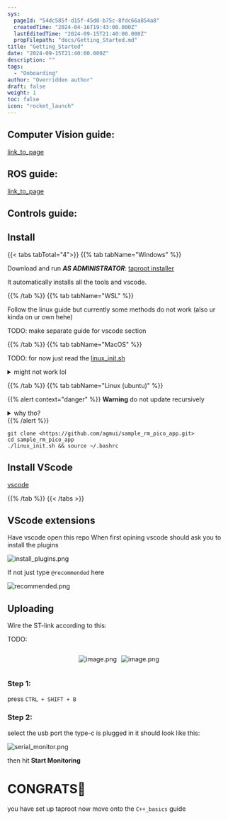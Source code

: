 ```yaml
---
sys:
  pageId: "54dc585f-d15f-45d0-b75c-8fdc66a854a8"
  createdTime: "2024-04-16T19:43:00.000Z"
  lastEditedTime: "2024-09-15T21:40:00.000Z"
  propFilepath: "docs/Getting_Started.md"
title: "Getting_Started"
date: "2024-09-15T21:40:00.000Z"
description: ""
tags:
  - "Onboarding"
author: "Overridden author"
draft: false
weight: 1
toc: false
icon: "rocket_launch"
---
```


## Computer Vision guide:

[link_to_page](86d45bc0-388b-4d26-8848-44f255f73d0e)

## ROS guide:

[link_to_page](3c76c1de-ec8f-46d6-8b0a-294005edc2d5)

## Controls guide:

## Install

{{< tabs tabTotal="4">}}
{{% tab tabName="Windows" %}}

Download and run _**AS ADMINISTRATOR**_: [taproot installer](https://github.com/Thornbots/TeachingFreshies/releases/tag/1.0)

It automatically installs all the tools and vscode.

{{% /tab %}}
{{% tab tabName="WSL" %}}

Follow the linux guide but currently some methods do not work (also ur kinda on ur own hehe)

TODO: make separate guide for vscode section

{{% /tab %}}
{{% tab tabName="MacOS" %}}

TODO: for now just read the [linux_init.sh](https://github.com/agmui/sample_rm_pico_app/blob/main/linux_init.sh)

<details>
<summary>might not work lol</summary>

`brew install libusb pkg-config`

Next install: [vscode](https://code.visualstudio.com/Download)

</details>

{{% /tab %}}
{{% tab tabName="Linux (ubuntu)" %}}

{{% alert context="danger" %}}
**Warning** do not update recursively
<details>
<summary>why tho?</summary>
There are some submodules that may go on for a while (like tinyusb) and I highly
recommend you don't need to get them.
If you want to see what submodules I update just look in `linux_init.sh`
</details>
{{% /alert %}}

```shell
git clone <https://github.com/agmui/sample_rm_pico_app.git>
cd sample_rm_pico_app
./linux_init.sh && source ~/.bashrc
```

## Install VScode

[vscode](https://code.visualstudio.com/Download)

{{% /tab %}}
{{< /tabs >}}

## VScode extensions

Have vscode open this repo
When first opining vscode should ask you to install the plugins

![install_plugins.png](https://prod-files-secure.s3.us-west-2.amazonaws.com/d518164a-d88e-44d1-a4ee-3adb3bd8bce0/89bd30f0-1825-4e77-867b-0a41ce370880/install_plugins.png?X-Amz-Algorithm=AWS4-HMAC-SHA256&X-Amz-Content-Sha256=UNSIGNED-PAYLOAD&X-Amz-Credential=ASIAZI2LB466TMZKDZ5F%2F20250406%2Fus-west-2%2Fs3%2Faws4_request&X-Amz-Date=20250406T210313Z&X-Amz-Expires=3600&X-Amz-Security-Token=IQoJb3JpZ2luX2VjENP%2F%2F%2F%2F%2F%2F%2F%2F%2F%2FwEaCXVzLXdlc3QtMiJHMEUCIGvRv0iEEc9eyKJzYHfg84TSOgohxsw4H7H3l0EWSKBnAiEA6Cv6ZPLefstaq4sh62%2FNaFNAFif4g5EuPqPK6rgIv6Aq%2FwMITBAAGgw2Mzc0MjMxODM4MDUiDDx%2BKNXAUYqkIRenDSrcA3FS%2BGiTwMGB%2FozsKofD7mjbLBGX1MU4%2BgrEiZ%2FSKTbRiH8mADsIxwhL2zdN%2Bbnv5gaG2qQxscS6NeCFUfO1dBWaG8CMr%2BtBKw%2FLB7pVUs2iUnX1GUkY%2FpDltHN71oXd9qZ%2BhgtljFrqsGDq1kfU6eg1R4f6pn6JEVUV7AbxhIB3Ii%2FzwgJjMWikFoBIsXQ9scpDDT5qbB89L4atsp%2BimWZj%2FihC4nJbzuKlsx%2Fscemgv5yslvTCI9knObXsLq1OMql3g1YosVw0DtuorZ%2Fgvb8rxxjwgLqWZ40p1M9nBvhFWnnm9v%2BpTak2HcxenFy4LiLelxxIfgv8FyeDAlq1QxkpDlnbIA6f9cBLJQEGKQBpg8cME6AmJFim%2F4pxqNAySEUtha3CKXJ6bCCsIWxr19hjoOnzuu6YFgi73nmLZ0uOI%2FqvcwDtP0jrNfh48S5QTTRTgRhMNeVLzSHHygFYOXWOcP0V9izyESuOiPXJNbqoKmkYACuj5lK7auLhjSIxaTIMx5%2FtOub6TbPw4IWvI%2BMFhgBazfFIA8EgnckOQD6XfcTPMXHWhpPxVobZ%2B4zHrIWsRdbRF1f7pDGpdRvG%2Fe%2BSOrctHXsx2XS5lXyqKouZ4LXvh7RZ%2F51VOwWiMLCey78GOqUB0NS%2FqVHvVyjuQ2C%2FdAA2HZHI7F1EPUiH0MsVWlysrGo%2FPsIZTNc0jBY8%2BixDmX%2FR4R67GxUfwe5Gkssjo%2Bo5DyV8wj2Eiw11Hk%2BXFoVBIDB1PHVzMmzwgqSHjC3XImF0Y8GgY7tD8wMBeqJ%2FnP0JTeqttvmMRhYpR9eKi1WQAfuiyu804B3Zv1yNatbYEKvhF735nRwov4sbR2X0zfhaKpYaYcs3&X-Amz-Signature=d0098d8e55a573529339d879c4890f816e767cd571b65cbb75e6352989c5c719&X-Amz-SignedHeaders=host&x-id=GetObject)

If not just type `@recommended` here  

![recommended.png](https://prod-files-secure.s3.us-west-2.amazonaws.com/d518164a-d88e-44d1-a4ee-3adb3bd8bce0/61e661e9-5d85-4dfc-be0d-8d2097a5e793/recommended.png?X-Amz-Algorithm=AWS4-HMAC-SHA256&X-Amz-Content-Sha256=UNSIGNED-PAYLOAD&X-Amz-Credential=ASIAZI2LB466TMZKDZ5F%2F20250406%2Fus-west-2%2Fs3%2Faws4_request&X-Amz-Date=20250406T210313Z&X-Amz-Expires=3600&X-Amz-Security-Token=IQoJb3JpZ2luX2VjENP%2F%2F%2F%2F%2F%2F%2F%2F%2F%2FwEaCXVzLXdlc3QtMiJHMEUCIGvRv0iEEc9eyKJzYHfg84TSOgohxsw4H7H3l0EWSKBnAiEA6Cv6ZPLefstaq4sh62%2FNaFNAFif4g5EuPqPK6rgIv6Aq%2FwMITBAAGgw2Mzc0MjMxODM4MDUiDDx%2BKNXAUYqkIRenDSrcA3FS%2BGiTwMGB%2FozsKofD7mjbLBGX1MU4%2BgrEiZ%2FSKTbRiH8mADsIxwhL2zdN%2Bbnv5gaG2qQxscS6NeCFUfO1dBWaG8CMr%2BtBKw%2FLB7pVUs2iUnX1GUkY%2FpDltHN71oXd9qZ%2BhgtljFrqsGDq1kfU6eg1R4f6pn6JEVUV7AbxhIB3Ii%2FzwgJjMWikFoBIsXQ9scpDDT5qbB89L4atsp%2BimWZj%2FihC4nJbzuKlsx%2Fscemgv5yslvTCI9knObXsLq1OMql3g1YosVw0DtuorZ%2Fgvb8rxxjwgLqWZ40p1M9nBvhFWnnm9v%2BpTak2HcxenFy4LiLelxxIfgv8FyeDAlq1QxkpDlnbIA6f9cBLJQEGKQBpg8cME6AmJFim%2F4pxqNAySEUtha3CKXJ6bCCsIWxr19hjoOnzuu6YFgi73nmLZ0uOI%2FqvcwDtP0jrNfh48S5QTTRTgRhMNeVLzSHHygFYOXWOcP0V9izyESuOiPXJNbqoKmkYACuj5lK7auLhjSIxaTIMx5%2FtOub6TbPw4IWvI%2BMFhgBazfFIA8EgnckOQD6XfcTPMXHWhpPxVobZ%2B4zHrIWsRdbRF1f7pDGpdRvG%2Fe%2BSOrctHXsx2XS5lXyqKouZ4LXvh7RZ%2F51VOwWiMLCey78GOqUB0NS%2FqVHvVyjuQ2C%2FdAA2HZHI7F1EPUiH0MsVWlysrGo%2FPsIZTNc0jBY8%2BixDmX%2FR4R67GxUfwe5Gkssjo%2Bo5DyV8wj2Eiw11Hk%2BXFoVBIDB1PHVzMmzwgqSHjC3XImF0Y8GgY7tD8wMBeqJ%2FnP0JTeqttvmMRhYpR9eKi1WQAfuiyu804B3Zv1yNatbYEKvhF735nRwov4sbR2X0zfhaKpYaYcs3&X-Amz-Signature=1bd24a8a807fecf61237cda569aa7594b25d836dbc2238abcc08f90d7333124d&X-Amz-SignedHeaders=host&x-id=GetObject)

## Uploading

Wire the ST-link according to this:

TODO:

<div style="display: flex;flex-direction: row; column-gap:10px; max-width: 630px;justify-content: center;">
<div>

![image.png](https://prod-files-secure.s3.us-west-2.amazonaws.com/d518164a-d88e-44d1-a4ee-3adb3bd8bce0/210ecb78-1116-4d7b-b9b7-2292f66fa2c2/image.png?X-Amz-Algorithm=AWS4-HMAC-SHA256&X-Amz-Content-Sha256=UNSIGNED-PAYLOAD&X-Amz-Credential=ASIAZI2LB466ZHM3WCFJ%2F20250406%2Fus-west-2%2Fs3%2Faws4_request&X-Amz-Date=20250406T210316Z&X-Amz-Expires=3600&X-Amz-Security-Token=IQoJb3JpZ2luX2VjENP%2F%2F%2F%2F%2F%2F%2F%2F%2F%2FwEaCXVzLXdlc3QtMiJGMEQCIF8%2BR04T9v5o6G0mZHGmFpRqGLHxJF%2B1CXZ0h%2BvZRWyJAiBbT3jwwz7wX0vKE6D0YXgWgEdiLkX5qgRkU814O4Dagir%2FAwhMEAAaDDYzNzQyMzE4MzgwNSIMkfxIHAHIApL94thuKtwDeNLCHUkXaNfNrE6vxENpBkk5wdfyFtFST3yvUaI%2Fm8g7Qr7BsPFGpHOZy82nBbYD5vmNUQdCBsIaRwQnPkDSF%2Bwy7PRCwqp6ea1649ueUaWLFx6m3o3ixZyRC4uhEYFOkiT1LvgYxbwRLlG1EjsnCrDVZMSSJ2HJkNFN1VtEitWF9j0h3sI%2F%2BL62rjQeS4QitIvj0p98vUKckpXRzXPd7Z%2B8UWtLKX4rtP6WaCkulgVths7p07iYzQDevZPsAAjUbkL5abWTRJAu6R7xg52bbP4T5z0Sw243LjAVjUR9bFbRLJ%2BMeNp%2B2VSJN%2BJ6vFA2FKc8QK%2BkhEnYshmqWISNFmnKq61hHXKo%2BpiofzoVBLxlvFj6EF6uXypKCkANHYHICaL8hDuj7G2xn6iPxIQPjF39rbU7LYqcCNi4Pb70Cl0ck60pBIC1nvDkdsRISF1MVKoZO1s4L28OrnLgZjt%2BQdR3v6aSIq5P24u2%2FCDCxroCajBGm9H3x0HwJIy6oBzvIPmGCmCDWsrIFbaGOiCzPp782e4P1o%2B6GeLa7kz8iZvF7dZemVluYMpp1T8zVjvU62PodS3Go6V4mE61hhby%2B1f1gDxdFBDAT%2B7iYZw%2B7S6tJICDrgM%2BpVgClTQwmp7LvwY6pgFQi7NjPSN9JffABcQF31PlAJebDZ08jJaRjBixBeKBbcnChNA%2ByazQmDJ6CSlR4uWyY4Lhkd6QQqF69w3sNk%2BEQo3emSfGYTtU7B0elJVpeOcxmTggzlgJbIGJCycfU0cajVfBx5m%2F3WNE7iF4vs5lC%2BAfXcnm%2BwkOC54ABNtcAZcX5aMZGnQ2ljeBhbGZphL6Qh64%2FcrTS6K9JbbvtBkFGNgA0d0Z&X-Amz-Signature=b8f963d65f992245610731c29ded50455349259b604a412f9d8125bb6537a38f&X-Amz-SignedHeaders=host&x-id=GetObject)

</div>
<div>

![image.png](https://prod-files-secure.s3.us-west-2.amazonaws.com/d518164a-d88e-44d1-a4ee-3adb3bd8bce0/33a0fd0f-8ca6-4a86-8e09-26e95ded1fff/image.png?X-Amz-Algorithm=AWS4-HMAC-SHA256&X-Amz-Content-Sha256=UNSIGNED-PAYLOAD&X-Amz-Credential=ASIAZI2LB4664YTUPO2H%2F20250406%2Fus-west-2%2Fs3%2Faws4_request&X-Amz-Date=20250406T210316Z&X-Amz-Expires=3600&X-Amz-Security-Token=IQoJb3JpZ2luX2VjENP%2F%2F%2F%2F%2F%2F%2F%2F%2F%2FwEaCXVzLXdlc3QtMiJGMEQCIBjcVB85Y7CUqZbX57iF0kDYoyl%2FJBX85QVQaqHpQI%2FxAiAnzdKcgz0U1I0E%2ByNJpxLlC14IE8q2pCg4BsgBEep%2B0Cr%2FAwhMEAAaDDYzNzQyMzE4MzgwNSIM2HpSrl2mgwGIK51BKtwDcbywsk0lcgIKrbWGoIBWSQGd2PzkNgZGyliT6Dajn67TSmL%2Fs2zDqqMc4%2F7mOG5a0gojc02uqWdDiHe2yZ53osRMVfKVZ9Q%2BJ7S51pYnBlwqb4%2F69Qohm1dN7m%2FssFlx1oAtACC5tLUWWqVZnViVjnR7DcPLmnUYkdK74iWBUNsfAjwOvegpBNhmgu%2Bv4FPBbDxPw9J9ZIPRRNcAwSbINaFdXgsZe3wJr5nRurztRSiBRFwIAQ06Km%2F%2FedqU8tVuoEMzKCIsT%2FkQvSsNva0iJgVlvvKZGGF4rs7QtuUoYtAGHXY%2FQtMIeWttzbK1kBx427KsrevHX%2FfyLWUmwRereYuACHwHfSac3dlic7xKvsvHB3o%2FG0xyLL54LNP9%2FBmPnuUBH380f9ip5BHz4XhQRU9l337sR5J%2F%2FuF%2FmPSYdy8w4mRKUx4%2BqX953RR0cMuufgDKdIQ4h75XTG4RYFMIo%2BnGBEKDKFGSRfBIa%2BrF7bY20R%2F1yI6wcE3MdsSsl4IUD%2BM%2Fgxqgl0afVOsBLPqtFaAnFly6fiaT7wO72X0rEswDZ6B4M3%2FYxdomQemceX3UM7cdYHbJv7DPOPw4Pum18VEZ3IUCXaQVLf6CY70XxS9S5wcBOsqPmlNbFL8w9Z3LvwY6pgHaZ%2B6Br6wKLPXTdyI5HnmDzeeGvCqmqs94zFmb5NcLTYzrR%2B902E1VvdnjtmzOVM3yGXjTvWM38Z3PFUVI97JYO8lsoM%2FOQTzEzSnwakUhxxFCx2Sh38x3EajC7CRDsUK%2Fk73g%2Fn%2B1lxLmYPUd1RHIJ1U5HYNoS7dVJBRlJDuSMYIgxhhvdUbft%2BDp%2B%2Fcl7AmICwGlN0fUARGsHyt%2FsShIJ4Ac9KiR&X-Amz-Signature=9895203cdcd0d10706912028d89e8264feb3becfcb5210fc77dbd34ea7f589bd&X-Amz-SignedHeaders=host&x-id=GetObject)

</div>
</div>

### Step 1:

press `CTRL + SHIFT + B`

### Step 2:

select the usb port the type-c is plugged in it should look like this:

![serial_monitor.png](https://prod-files-secure.s3.us-west-2.amazonaws.com/d518164a-d88e-44d1-a4ee-3adb3bd8bce0/f03f4774-05d4-4393-b6a0-d5efb6d315ab/serial_monitor.png?X-Amz-Algorithm=AWS4-HMAC-SHA256&X-Amz-Content-Sha256=UNSIGNED-PAYLOAD&X-Amz-Credential=ASIAZI2LB466TMZKDZ5F%2F20250406%2Fus-west-2%2Fs3%2Faws4_request&X-Amz-Date=20250406T210313Z&X-Amz-Expires=3600&X-Amz-Security-Token=IQoJb3JpZ2luX2VjENP%2F%2F%2F%2F%2F%2F%2F%2F%2F%2FwEaCXVzLXdlc3QtMiJHMEUCIGvRv0iEEc9eyKJzYHfg84TSOgohxsw4H7H3l0EWSKBnAiEA6Cv6ZPLefstaq4sh62%2FNaFNAFif4g5EuPqPK6rgIv6Aq%2FwMITBAAGgw2Mzc0MjMxODM4MDUiDDx%2BKNXAUYqkIRenDSrcA3FS%2BGiTwMGB%2FozsKofD7mjbLBGX1MU4%2BgrEiZ%2FSKTbRiH8mADsIxwhL2zdN%2Bbnv5gaG2qQxscS6NeCFUfO1dBWaG8CMr%2BtBKw%2FLB7pVUs2iUnX1GUkY%2FpDltHN71oXd9qZ%2BhgtljFrqsGDq1kfU6eg1R4f6pn6JEVUV7AbxhIB3Ii%2FzwgJjMWikFoBIsXQ9scpDDT5qbB89L4atsp%2BimWZj%2FihC4nJbzuKlsx%2Fscemgv5yslvTCI9knObXsLq1OMql3g1YosVw0DtuorZ%2Fgvb8rxxjwgLqWZ40p1M9nBvhFWnnm9v%2BpTak2HcxenFy4LiLelxxIfgv8FyeDAlq1QxkpDlnbIA6f9cBLJQEGKQBpg8cME6AmJFim%2F4pxqNAySEUtha3CKXJ6bCCsIWxr19hjoOnzuu6YFgi73nmLZ0uOI%2FqvcwDtP0jrNfh48S5QTTRTgRhMNeVLzSHHygFYOXWOcP0V9izyESuOiPXJNbqoKmkYACuj5lK7auLhjSIxaTIMx5%2FtOub6TbPw4IWvI%2BMFhgBazfFIA8EgnckOQD6XfcTPMXHWhpPxVobZ%2B4zHrIWsRdbRF1f7pDGpdRvG%2Fe%2BSOrctHXsx2XS5lXyqKouZ4LXvh7RZ%2F51VOwWiMLCey78GOqUB0NS%2FqVHvVyjuQ2C%2FdAA2HZHI7F1EPUiH0MsVWlysrGo%2FPsIZTNc0jBY8%2BixDmX%2FR4R67GxUfwe5Gkssjo%2Bo5DyV8wj2Eiw11Hk%2BXFoVBIDB1PHVzMmzwgqSHjC3XImF0Y8GgY7tD8wMBeqJ%2FnP0JTeqttvmMRhYpR9eKi1WQAfuiyu804B3Zv1yNatbYEKvhF735nRwov4sbR2X0zfhaKpYaYcs3&X-Amz-Signature=fcf74b76fb9f04c49823a70ed9d626ac85ead5d7cd63aa95b9c8b3872ea8f81e&X-Amz-SignedHeaders=host&x-id=GetObject)

then hit **Start Monitoring**

# CONGRATS🎉

you have set up taproot now move onto the `C++_basics` guide
